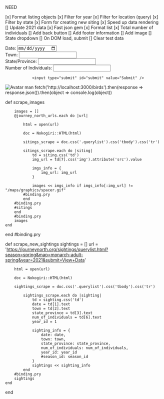 NEED

[x] Format listing objects
[x] Filter for year
[x] Filter for location (query)
[x] Filter by state
[x] Form for creating new siting
[x] Speed up data rendering
[] Update 2021 data
[x] Fast json gem
[x] Format list
[x] Total number of individuals
[] Add back button
[] Add footer information
[] Add image
[] State dropdown
[] On DOM load, submit
[] Clear test data

<form action="http://localhost:3000/sightings" method="POST">
                <label> Date: <input type="date" name="sightingDate" id="sightingDate" /></label><br />
                <label> Town: <input type="text" name="sightingTown" id="sightingTown" /></label><br />
                <label> State/Province: <input type="text" name="sightingStateProvince" id="sightingStateProvince" /></label><br />
                <label> Number of Individuals: <input type="text" name="sightingNumber" id="sightingNumber" /></label><br />
        
        
                <input type="submit" id="submit" value="Submit" />
</form>

<img src="img_avatar.png" alt="Avatar man">
fetch('http://localhost:3000/birds').then(response => response.json()).then(object => console.log(object))


def scrape_images
        
        images = []
        @journey_north_urls.each do |url|
        
            html = open(url)
     
            doc = Nokogiri::HTML(html)

            sitings_scrape = doc.css('.querylist').css('tbody').css('tr')

            sitings_scrape.each do |siting|
                td = siting.css('td')
                img_url = td[7].css('img').attribute('src').value

                imgs_info = {
                    img_url: img_url
                }

                images << imgs_info if imgs_info[:img_url] != "/maps/graphics/spacer.gif"
            #binding.pry
            end
        #binding.pry
        #sitings
        end
        #binding.pry
        images
    end
end
#binding.pry


 def scrape_new_sightings
        sightings = []
        url = 'https://journeynorth.org/sightings/querylist.html?season=spring&map=monarch-adult-spring&year=2021&submit=View+Data'
        
        html = open(url)
            
        doc = Nokogiri::HTML(html)

        sightings_scrape = doc.css('.querylist').css('tbody').css('tr')

            sightings_scrape.each do |sighting|
                td = sighting.css('td')
                date = td[1].text
                town = td[2].text
                state_province = td[3].text
                num_of_individuals = td[6].text
                year_id = 1
        
                sighting_info = {
                    date: date, 
                    town: town, 
                    state_province: state_province, 
                    num_of_individuals: num_of_individuals,
                    year_id: year_id
                    #season_id: season_id
                }
                sightings << sighting_info 
            end
        #binding.pry
        sightings
    end
end

